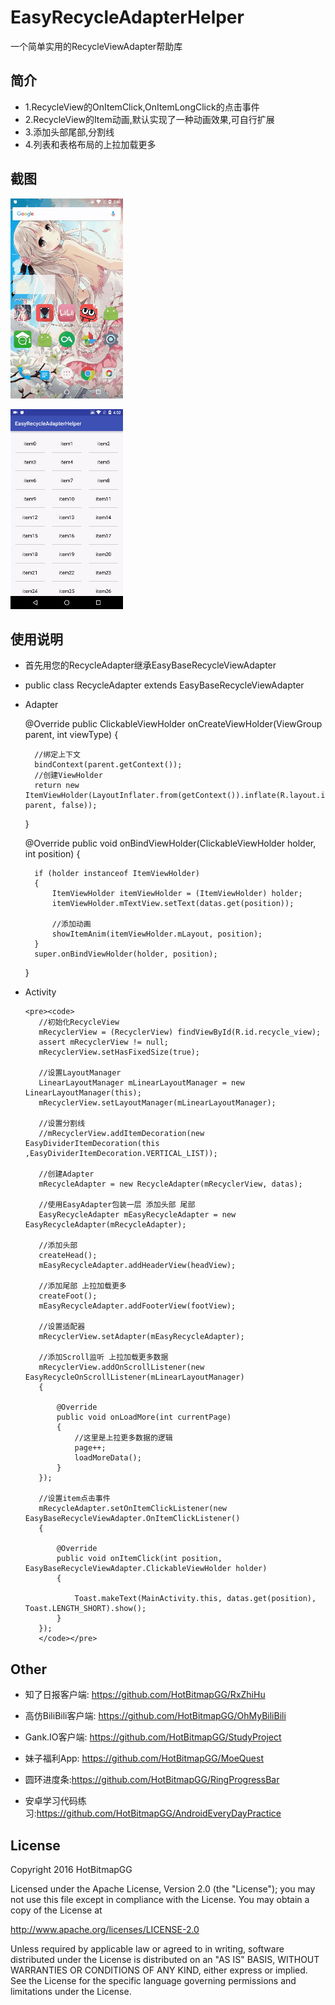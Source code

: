 # EasyRecycleAdapterHelper

一个简单实用的RecycleViewAdapter帮助库


## 简介
 * 1.RecycleView的OnItemClick,OnItemLongClick的点击事件
 * 2.RecycleView的Item动画,默认实现了一种动画效果,可自行扩展
 * 3.添加头部尾部,分割线
 * 4.列表和表格布局的上拉加载更多

## 截图

![](https://github.com/HotBitmapGG/EasyRecycleAdapterHelper/blob/master/pic/01.gif?raw=true)

![](https://github.com/HotBitmapGG/EasyRecycleAdapterHelper/blob/master/pic/02.gif?raw=true)


## 使用说明

 * 首先用您的RecycleAdapter继承EasyBaseRecycleViewAdapter

 * public class RecycleAdapter extends EasyBaseRecycleViewAdapter

 * Adapter

     @Override
     public ClickableViewHolder onCreateViewHolder(ViewGroup parent, int viewType)
     {

         //绑定上下文
         bindContext(parent.getContext());
         //创建ViewHolder
         return new ItemViewHolder(LayoutInflater.from(getContext()).inflate(R.layout.item_main, parent, false));
     }

     @Override
     public void onBindViewHolder(ClickableViewHolder holder, int position)
     {

         if (holder instanceof ItemViewHolder)
         {
             ItemViewHolder itemViewHolder = (ItemViewHolder) holder;
             itemViewHolder.mTextView.setText(datas.get(position));

             //添加动画
             showItemAnim(itemViewHolder.mLayout, position);
         }
         super.onBindViewHolder(holder, position);
     }



 * Activity

       <pre><code>
          //初始化RecycleView
          mRecyclerView = (RecyclerView) findViewById(R.id.recycle_view);
          assert mRecyclerView != null;
          mRecyclerView.setHasFixedSize(true);

          //设置LayoutManager
          LinearLayoutManager mLinearLayoutManager = new LinearLayoutManager(this);
          mRecyclerView.setLayoutManager(mLinearLayoutManager);

          //设置分割线
          //mRecyclerView.addItemDecoration(new EasyDividerItemDecoration(this ,EasyDividerItemDecoration.VERTICAL_LIST));

          //创建Adapter
          mRecycleAdapter = new RecycleAdapter(mRecyclerView, datas);

          //使用EasyAdapter包装一层 添加头部 尾部
          EasyRecycleAdapter mEasyRecycleAdapter = new EasyRecycleAdapter(mRecycleAdapter);

          //添加头部
          createHead();
          mEasyRecycleAdapter.addHeaderView(headView);

          //添加尾部 上拉加载更多
          createFoot();
          mEasyRecycleAdapter.addFooterView(footView);

          //设置适配器
          mRecyclerView.setAdapter(mEasyRecycleAdapter);

          //添加Scroll监听 上拉加载更多数据
          mRecyclerView.addOnScrollListener(new EasyRecycleOnScrollListener(mLinearLayoutManager)
          {

              @Override
              public void onLoadMore(int currentPage)
              {
                  //这里是上拉更多数据的逻辑
                  page++;
                  loadMoreData();
              }
          });

          //设置item点击事件
          mRecycleAdapter.setOnItemClickListener(new EasyBaseRecycleViewAdapter.OnItemClickListener()
          {

              @Override
              public void onItemClick(int position, EasyBaseRecycleViewAdapter.ClickableViewHolder holder)
              {

                  Toast.makeText(MainActivity.this, datas.get(position), Toast.LENGTH_SHORT).show();
              }
          });
          </code></pre>




  ## Other

  * 知了日报客户端: https://github.com/HotBitmapGG/RxZhiHu

  * 高仿BiliBili客户端: https://github.com/HotBitmapGG/OhMyBiliBili

  * Gank.IO客户端: https://github.com/HotBitmapGG/StudyProject

  * 妹子福利App: https://github.com/HotBitmapGG/MoeQuest

  * 圆环进度条:https://github.com/HotBitmapGG/RingProgressBar

  * 安卓学习代码练习:https://github.com/HotBitmapGG/AndroidEveryDayPractice

  ## License

   Copyright 2016 HotBitmapGG

   Licensed under the Apache License, Version 2.0 (the "License"); you may not use this file except in compliance with the License. You may obtain a copy of the License at

   http://www.apache.org/licenses/LICENSE-2.0

   Unless required by applicable law or agreed to in writing, software distributed under the License is distributed on an "AS IS" BASIS, WITHOUT WARRANTIES OR CONDITIONS OF ANY KIND, either express or implied. See the License for the specific language governing permissions and limitations under the License.




